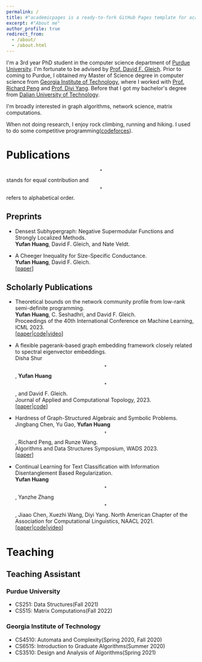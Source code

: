 ```yaml
---
permalink: /
title: #"academicpages is a ready-to-fork GitHub Pages template for academic personal websites"
excerpt: #"About me"
author_profile: true
redirect_from: 
  - /about/
  - /about.html
---
```


I'm a 3rd year PhD student in the computer science department of [Purdue University](https://www.cs.purdue.edu/).
I'm fortunate to be advised by [Prof. David F. Gleich](https://www.cs.purdue.edu/homes/dgleich/). 
Prior to coming to Purdue, I obtained my Master of Science degree in computer science from [Georgia Institute of Technology](https://www.cc.gatech.edu/),
where I worked with [Prof. Richard Peng](https://www.cs.cmu.edu/~yangp/) and [Prof. Diyi Yang](https://cs.stanford.edu/~diyiy/).
Before that I got my bachelor's degree from [Dalian University of Technology](https://en.dlut.edu.cn/).

I'm broadly interested in graph algorithms, network science, matrix computations.

When not doing research, I enjoy rock climbing, running and hiking. I used to do some competitive programming([codeforces](https://codeforces.com/profile/yyyyyyffffff)).

# Publications
$$^*$$ stands for equal contribution and $$^\dag$$ refers to alphabetical order.

## Preprints
- Densest Subhypergraph: Negative Supermodular Functions and Strongly Localized Methods.  
  **Yufan Huang**, David F. Gleich, and Nate Veldt.  

- A Cheeger Inequality for Size-Specific Conductance.   
  **Yufan Huang**, David F. Gleich.  
  [[paper](https://arxiv.org/abs/2303.11452)]

## Scholarly Publications
- Theoretical bounds on the network community profile from low-rank semi-definite programming.  
  **Yufan Huang**, C. Seshadhri, and David F. Gleich.  
  Proceedings of the 40th International Conference on Machine Learning, ICML 2023.   
  [[paper](https://proceedings.mlr.press/v202/huang23l/huang23l.pdf)|[code](https://github.com/luotuoqingshan/mu-conductance-low-rank-sdp)|[video](https://icml.cc/virtual/2023/poster/24411)]

- A flexible pagerank-based graph embedding framework closely related to spectral eigenvector embeddings.  
  Disha Shur $$^*$$, **Yufan Huang** $$^*$$, and David F. Gleich.  
  Journal of Applied and Computational Topology, 2023.  
  [[paper](https://link.springer.com/article/10.1007/s41468-023-00129-6)|[code](https://github.com/dishashur/log-pagerank)]

- Hardness of Graph-Structured Algebraic and Symbolic Problems.  
  Jingbang Chen, Yu Gao, **Yufan Huang** $$^\dag$$, Richard Peng, and Runze Wang.  
  Algorithms and Data Structures Symposium, WADS 2023.  
  [[paper](https://link.springer.com/chapter/10.1007/978-3-031-38906-1_16)]   

- Continual Learning for Text Classification with Information Disentanglement Based Regularization.  
  **Yufan Huang** $$^*$$, Yanzhe Zhang $$^*$$, Jiaao Chen, Xuezhi Wang, Diyi Yang.
  North American Chapter of the Association for Computational Linguistics, NAACL 2021.  
  [[paper](https://aclanthology.org/2021.naacl-main.218/)|[code](https://github.com/SALT-NLP/IDBR)|[video](https://github.com/SALT-NLP/IDBR)]

# Teaching

## Teaching Assistant
### Purdue University
- CS251: Data Structures(Fall 2021)
- CS515: Matrix Computations(Fall 2022)

### Georgia Institute of Technology
- CS4510: Automata and Complexity(Spring 2020, Fall 2020)
- CS6515: Introduction to Graduate Algorithms(Summer 2020)
- CS3510: Design and Analysis of Algorithms(Spring 2021)



